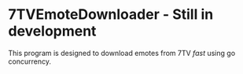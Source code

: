 # 7TVEmoteDownloader - Still in development

This program is designed to download emotes from 7TV *fast* using go concurrency.
